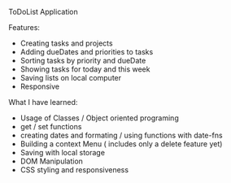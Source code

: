 ToDoList Application

Features:
- Creating tasks and projects
- Adding dueDates and priorities to tasks
- Sorting tasks by priority and dueDate
- Showing tasks for today and this week
- Saving lists on local computer
- Responsive

What I have learned:
- Usage of Classes / Object oriented programing
- get / set functions
- creating dates and formating / using functions with date-fns
- Building a context Menu ( includes only a delete feature yet)
- Saving with local storage
- DOM Manipulation
- CSS styling and responsiveness
